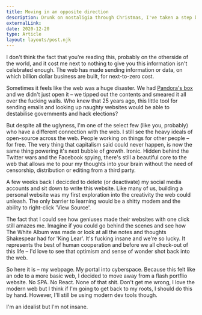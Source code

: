```yaml
---
title: Moving in an opposite direction
description: Drunk on nostaligia through Christmas, I've taken a step back from the social media world and tried to recapture some of the magic that made me fall in love with the web.
externalLink:
date: 2020-12-20
type: Article
layout: layouts/post.njk
---
```


 I don't think the fact that you're reading this, probably on the otherside of the world, and it cost me next to nothing to give you this information isn't celebrated enough. The web has made sending information or data, on which billion dollar business are built, for next-to-zero cost.

<!-- Excerpt End -->

Sometimes it feels like the web was a huge disaster. We had [Pandora's box](https://en.wikipedia.org/wiki/Pandora%27s_box) and we didn't just open it – we tipped out the contents and smeared it all over the fucking walls. Who knew that 25 years ago, this little tool for sending emails and looking up naughty websites would be able to destabilise governments and hack elections?

But despite all the uglyness, I'm one of the select few (like you, probably) who have a different connection with the web. I still see the heavy ideals of open-source across the web. People working on things for other people – for free. The very thing that capitalism said could never happen, is now the same thing powering it's next bubble of growth. Ironic. Hidden behind the Twitter wars and the Facebook spying, there's still a beautiful core to the web that allows me to pour my thoughts into your brain without the need of censorship, distribution or editing from a third party.

A few weeks back I decicded to delete (or deactivate) my social media accounts and sit down to write this website. Like many of us, building a personal website was my first exploration into the creativity the web could unleash. The only barrier to learning would be a shitty modem and the ability to right-click 'View Source'. 

The fact that I could see how geniuses made their websites with one click still amazes me. Imagine if you could go behind the scenes and see how The White Album was made or look at all the notes and thoughts Shakespear had for 'King Lear'. It's fucking insane and we're so lucky. It represents the best of human cooperation and before we all check-out of this life – I'd love to see that optimism and sense of wonder shot back into the web.

So here it is – my webpage. My portal into cyberspace. Because this felt like an ode to a more basic web, I decided to move away from a flash portflio website. No SPA. No React. None of that shit. Don't get me wrong, I love the modern web but I think if I'm going to get back to my roots, I should do this by hand. However, I'll still be using modern dev tools though.

I'm an idealist but I'm not insane.